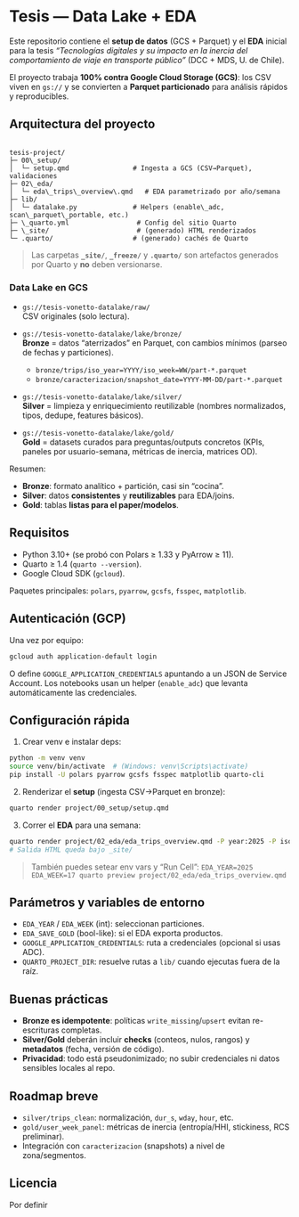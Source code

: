 # Tesis — Data Lake + EDA

Este repositorio contiene el **setup de datos** (GCS + Parquet) y el **EDA** inicial para la tesis _“Tecnologías digitales y su impacto en la inercia del comportamiento de viaje en transporte público”_ (DCC + MDS, U. de Chile).

El proyecto trabaja **100% contra Google Cloud Storage (GCS)**: los CSV viven en `gs://` y se convierten a **Parquet particionado** para análisis rápidos y reproducibles.

## Arquitectura del proyecto

```

tesis-project/
├─ 00\_setup/
│  └─ setup.qmd                # Ingesta a GCS (CSV→Parquet), validaciones
├─ 02\_eda/
│  └─ eda\_trips\_overview\.qmd   # EDA parametrizado por año/semana
├─ lib/
│  └─ datalake.py              # Helpers (enable\_adc, scan\_parquet\_portable, etc.)
├─ \_quarto.yml                 # Config del sitio Quarto
├─ \_site/                      # (generado) HTML renderizados
└─ .quarto/                    # (generado) cachés de Quarto

````

> Las carpetas **`_site/`**, **`_freeze/`** y **`.quarto/`** son artefactos generados por Quarto y **no** deben versionarse.

### Data Lake en GCS

- `gs://tesis-vonetto-datalake/raw/`  
  CSV originales (solo lectura).

- `gs://tesis-vonetto-datalake/lake/bronze/`  
  **Bronze** = datos “aterrizados” en Parquet, con cambios mínimos (parseo de fechas y particiones).
  - `bronze/trips/iso_year=YYYY/iso_week=WW/part-*.parquet`
  - `bronze/caracterizacion/snapshot_date=YYYY-MM-DD/part-*.parquet`

- `gs://tesis-vonetto-datalake/lake/silver/`  
  **Silver** = limpieza y enriquecimiento reutilizable (nombres normalizados, tipos, dedupe, features básicos).

- `gs://tesis-vonetto-datalake/lake/gold/`  
  **Gold** = datasets curados para preguntas/outputs concretos (KPIs, paneles por usuario-semana, métricas de inercia, matrices OD).

Resumen:
- **Bronze**: formato analítico + partición, casi sin “cocina”.
- **Silver**: datos **consistentes** y **reutilizables** para EDA/joins.
- **Gold**: tablas **listas para el paper/modelos**.

## Requisitos

- Python 3.10+ (se probó con Polars ≥ 1.33 y PyArrow ≥ 11).
- Quarto ≥ 1.4 (`quarto --version`).
- Google Cloud SDK (`gcloud`).

Paquetes principales: `polars`, `pyarrow`, `gcsfs`, `fsspec`, `matplotlib`.

## Autenticación (GCP)

Una vez por equipo:
```bash
gcloud auth application-default login
````

O define `GOOGLE_APPLICATION_CREDENTIALS` apuntando a un JSON de Service Account.
Los notebooks usan un helper (`enable_adc`) que levanta automáticamente las credenciales.

## Configuración rápida

1. Crear venv e instalar deps:

```bash
python -m venv venv
source venv/bin/activate  # (Windows: venv\Scripts\activate)
pip install -U polars pyarrow gcsfs fsspec matplotlib quarto-cli
```

2. Renderizar el **setup** (ingesta CSV→Parquet en bronze):

```bash
quarto render project/00_setup/setup.qmd
```

3. Correr el **EDA** para una semana:

```bash
quarto render project/02_eda/eda_trips_overview.qmd -P year:2025 -P iso_week:17
# Salida HTML queda bajo _site/
```

> También puedes setear env vars y “Run Cell”:
> `EDA_YEAR=2025 EDA_WEEK=17 quarto preview project/02_eda/eda_trips_overview.qmd`

## Parámetros y variables de entorno

* `EDA_YEAR` / `EDA_WEEK` (int): seleccionan particiones.
* `EDA_SAVE_GOLD` (bool-like): si el EDA exporta productos.
* `GOOGLE_APPLICATION_CREDENTIALS`: ruta a credenciales (opcional si usas ADC).
* `QUARTO_PROJECT_DIR`: resuelve rutas a `lib/` cuando ejecutas fuera de la raíz.

## Buenas prácticas

* **Bronze es idempotente**: políticas `write_missing`/`upsert` evitan re-escrituras completas.
* **Silver/Gold** deberán incluir **checks** (conteos, nulos, rangos) y **metadatos** (fecha, versión de código).
* **Privacidad**: todo está pseudonimizado; no subir credenciales ni datos sensibles locales al repo.

## Roadmap breve

* `silver/trips_clean`: normalización, `dur_s`, `wday`, `hour`, etc.
* `gold/user_week_panel`: métricas de inercia (entropía/HHI, stickiness, RCS preliminar).
* Integración con `caracterizacion` (snapshots) a nivel de zona/segmentos.

## Licencia

Por definir



